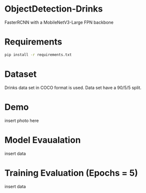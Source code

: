 # ObjectDetection-Drinks
FasterRCNN with a MobileNetV3-Large FPN backbone

# Requirements

```bash
pip install -r requirements.txt
```

# Dataset
Drinks data set in COCO format is used. Data set have a 90/5/5 split.

# Demo

insert photo here

# Model Evaualation

insert data

# Training Evaluation (Epochs = 5)

insert data
